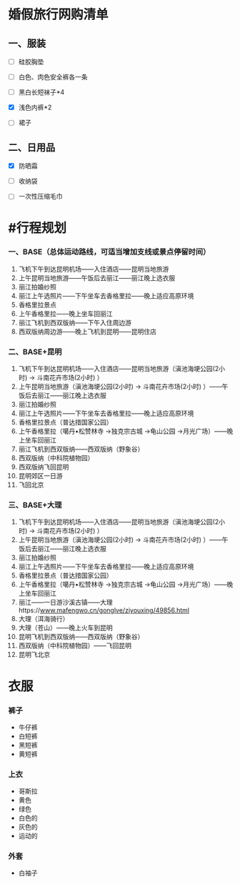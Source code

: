 # 婚假旅行网购清单

## 一、服装

- [ ] 硅胶胸垫
- [ ] 白色、肉色安全裤各一条
- [ ] 黑白长短袜子*4
- [x] 浅色内裤*2
- [ ] 裙子



## 二、日用品

- [x] 防晒霜
- [ ] 收纳袋
- [ ] 一次性压缩毛巾





# #行程规划

### 一、BASE（总体运动路线，可适当增加支线或景点停留时间）

1. 飞机下午到达昆明机场——入住酒店——昆明当地旅游
2. 上午昆明当地旅游——午饭后去丽江——丽江晚上选衣服
3. 丽江拍婚纱照
4. 丽江上午选照片——下午坐车去香格里拉——晚上适应高原环境
5. 香格里拉景点
6. 上午香格里拉——晚上坐车回丽江
7. 丽江飞机到西双版纳——下午入住周边游
8. 西双版纳周边游——晚上飞机到昆明——昆明住店

### 二、BASE+昆明

1. 飞机下午到达昆明机场——入住酒店——昆明当地旅游（滇池海埂公园(2小时) → 斗南花卉市场(2小时) ）
2. 上午昆明当地旅游（滇池海埂公园(2小时) → 斗南花卉市场(2小时) ）——午饭后去丽江——丽江晚上选衣服
3. 丽江拍婚纱照
4. 丽江上午选照片——下午坐车去香格里拉——晚上适应高原环境
5. 香格里拉景点（普达措国家公园）
6. 上午香格里拉（噶丹•松赞林寺 →独克宗古城 →龟山公园 →月光广场）——晚上坐车回丽江
7. 丽江飞机到西双版纳——西双版纳（野象谷）
8. 西双版纳（中科院植物园）
9. 西双版纳飞回昆明
10. 昆明郊区一日游
11. 飞回北京



### 三、BASE+大理

1. 飞机下午到达昆明机场——入住酒店——昆明当地旅游（滇池海埂公园(2小时) → 斗南花卉市场(2小时) ）
2. 上午昆明当地旅游（滇池海埂公园(2小时) → 斗南花卉市场(2小时) ）——午饭后去丽江——丽江晚上选衣服
3. 丽江拍婚纱照
4. 丽江上午选照片——下午坐车去香格里拉——晚上适应高原环境
5. 香格里拉景点（普达措国家公园）
6. 上午香格里拉（噶丹•松赞林寺 →独克宗古城 →龟山公园 →月光广场）——晚上坐车回丽江
7. 丽江——一日游沙溪古镇——大理https://www.mafengwo.cn/gonglve/ziyouxing/49856.html
8. 大理（洱海骑行）
9. 大理（苍山）——晚上火车到昆明
10. 昆明飞机到西双版纳——西双版纳（野象谷）
11. 西双版纳（中科院植物园）——飞回昆明
12. 昆明飞北京



# 衣服

### 裤子

* 牛仔裤
* 白短裤
* 黑短裤
* 黄短裤



### 上衣

* 哥斯拉
* 黄色
* 绿色
* 白色的
* 灰色的
* 运动的

### 外套

* 白袖子

#### 